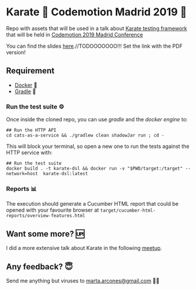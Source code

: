 # Karate :martial_arts_uniform: Codemotion Madrid 2019 :rocket:

Repo with assets that will be used in a talk about [Karate testing framework](https://intuit.github.io/karate/) that will be held in [Codemotion 2019 Madrid Conference](https://events.codemotion.com/conferences/madrid/2019/)

You can find the slides [here](https://bit.ly/karate-slides-codemotion).//TODOOOOOOO!!! Set the link with the PDF version!

## Requirement
 - [Docker](https://docs.docker.com/install/) :whale2:
 - [Gradle](https://docs.docker.com/install/) :elephant:

### Run the test suite :gear:
Once inside the cloned repo, you can use *gradle* and the *docker engine* to:

```
## Run the HTTP API
cd cats-as-a-service && ./gradlew clean shadowJar run ; cd -
```

This will block your terminal, so open a new one to run the tests against the HTTP service with:

```
## Run the test suite
docker build . -t karate-dsl && docker run -v "$PWD/target:/target" --network=host  karate-dsl:latest
```

### Reports :bar_chart:
The execution should generate a Cucumber HTML report that could be opened with your favourite browser at `target/cucumber-html-reports/overview-features.html`

## Want some more? :up:
I did a more extensive talk about Karate in the following [meetup](http://bit.ly/karate-meetup-swcraft).

## Any feedback? :innocent:
Send me anything but viruses to marta.arcones@gmail.com :woman_technologist:

